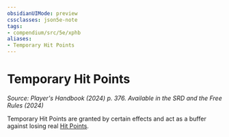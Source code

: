 ```yaml
---
obsidianUIMode: preview
cssclasses: json5e-note
tags:
- compendium/src/5e/xphb
aliases:
- Temporary Hit Points
---
```

# Temporary Hit Points
*Source: Player's Handbook (2024) p. 376. Available in the <span title='Systems Reference Document (5.2)'>SRD</span> and the Free Rules (2024)* 

Temporary Hit Points are granted by certain effects and act as a buffer against losing real [Hit Points](/3-Mechanics/CLI/variant-rules/hit-points-xphb.md).